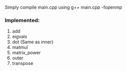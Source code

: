 Simply compile main.cpp using 
g++ main.cpp -fopenmp

### Implemented:
1. add  
2. eigvals  
3. dot (Same as inner) 
4. matmul
5. matrix_power
6. outer  
7. transpose  
